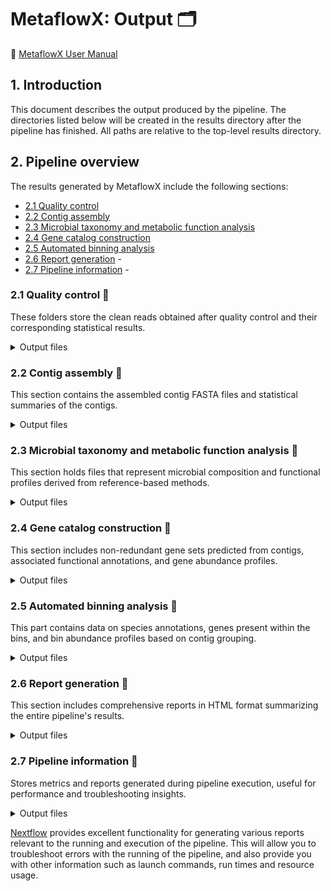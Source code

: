 # MetaflowX: Output 🗂️

🚀 [MetaflowX User Manual](../README.md)

## 1. Introduction

This document describes the output produced by the pipeline. The directories listed below will be created in the results directory after the pipeline has finished. All paths are relative to the top-level results directory.

<!-- TODO nf-core: Write this documentation describing your workflow's output -->

## 2. Pipeline overview

The results generated by MetaflowX include the following sections:

- [2.1 Quality control](#21-quality-control)
- [2.2 Contig assembly](#22-contig-assembly)
- [2.3 Microbial taxonomy and metabolic function analysis](#23-microbial-taxonomy-and-metabolic-function-analysis)
- [2.4 Gene catalog construction](#24-gene-catalog-construction)  
- [2.5 Automated binning analysis](#25-automated-binning-analysis)
- [2.6 Report generation](#26-report-generation) - 
- [2.7 Pipeline information](#27-pipeline-information) - 


### 2.1 Quality control 📂 

These folders store the clean reads obtained after quality control and their corresponding statistical results.

<details markdown="1">
<summary>Output files</summary>

- `01.CleanData/`
  - `clean.reads.path.list`
  - `MetaflowX_all_sample_reads_stat.xls`
  - `qc_report/`
    - `readstat.xls`
  - `sampleID/`
    - `sampleID_clean_1.fq.gz`: clean readsampleID
    - `sampleID_clean_2.fq.gz`: clean reads2
    - `sampleID_fastp.html`: fastp report
    - `sampleID_fastp.json`: fastp statistical data

</details>


### 2.2 Contig assembly 📂 

This section contains the assembled contig FASTA files and statistical summaries of the contigs.

<details markdown="1">
<summary>Output files</summary>

- `02.Contig/`
  - `all_contig_info.txt`
  - `contig.path.list`
  - `contig_report/`
    - `contigstat.txt`
  - `Megahit/`
    - `sampleID/`
      - `sampleID_contigs.fa`: the final contigs
  - `MetaSPAdes/`
    - `sampleID/`
      - `sampleID_contigs.fa`: the final contigs


</details>


### 2.3 Microbial taxonomy and metabolic function analysis 📂 

This section holds files that represent microbial composition and functional profiles derived from reference-based methods.

<details markdown="1">
<summary>Output files</summary>


- `101.Metaphlan/`
  - `MetaflowX_MetaPhlAn_abundance_table_nohead.xls`: abundance file of all samples without header information
  - `MetaflowX_MetaPhlAn_abundance_table.xls`: abundance file of all samples
  - `MetaflowX_MetaPhlAn_{level}.xls`: abundance at the biological level of phylum/class/order/family/genus/species
  - `MetaflowX_MetaPhlAn_rel_ab_w_read_stats.xls`
  - `MetaflowX_MetaPhlAn_sgb2gtdb.xls`
  - `mpa_report/`
    - `mpaspeciesTPCA.xls`
    - `mpaspeciesT.xls`
    - `mpaspecies.txt`
  - `sampleID/`
    - `sampleID_clade_profiles.xls`
    - `sampleID_marker_ab_table.xls`
    - `sampleID_marker_counts.xls`
    - `sampleID_marker_pres_table.xls`
    - `sampleID_mpa_bowtie2.bz2`
    - `sampleID_reads_map.xls`
    - `sampleID_rel_ab_w_read_stats.xls`
    - `sampleID.xls`: taxonomic classification information of this sample

- `101.Kraken2/`
  - `kraken_report/`
    - `krakenspeciesTPCA.xls`
    - `krakenspeciesT.xls`
    - `krakenspecies.txt`
  - `MetaflowX_Kraken2_{level}.xls`: abundance at the biological level of domain/phylum/class/order/family/genus/species
  - `sampleID/`
    - `sampleID_bracken_{level}.xls`: taxonomic classification information of domains/phylums/classes/orders/families/genuses/species
    - `sampleID_bracken_{level}_mpa.xls`:  taxonomic result file format same as Metaphlan
    - `sampleID_kreport_bracken_{level}.xls`: taxonomic classification information of domains/phylums/classes/orders/families/genuses/species
    - `sampleID_kreport.xls`: all taxonomy level information
    
- `102.HUMAnN/`
  - `humann_report/`
    - `metacyc.xls`
  - `MetaflowX_HUMAnN_genefamilies.xls`: abundances of each gene family in the community in reads per kilobase (RPK) units of all samples
  - `MetaflowX_HUMAnN_pathcoverage.xls`:  pathway coverage output of all samples
  - `MetaflowX_HUMAnN_pathabundance.xls`: abundances of each pathway in the community in RPK units of this sample
  - `MetaflowX_HUMAnN_{DB}.xls`: relative abundance of functional database like eggnog/go/ko/level4ec/MetaCyc/pfam
  - `sampleID/`
    - `sampleID_genefamilies.xls`: abundances of each gene family in the community in reads per kilobase (RPK) units of this sample
    - `sampleID_pathcoverage.xls`: pathway coverage output of this sample
    - `sampleID_pathabundance.xls`:  abundances of each pathway in the community in RPK units of this sample
    - `sampleID_{DB}.xls`:  relative abundance of functional database like eggnog/go/ko/level4ec/MetaCyc/pfam
    - `sampleID.log`: execution log file of humann

</details>


### 2.4 Gene catalog construction 📂 

This section includes non-redundant gene sets predicted from contigs, associated functional annotations, and gene abundance profiles.

<details markdown="1">
<summary>Output files</summary>

- `03.Geneset/`
  - `030.Prodigal/`
    - `sampleID/`
      - `sampleID_gene.fa`: nucleotide sequences of this sample geneset
      - `sampleID_protein.fa`: protein sequences of this sample geneset
  - `031.UniqueGeneFasta/`
    - `MetaflowX_geneset_cdhit_clstr.txt`: all sample geneset original cluster result using cdhit
    - `MetaflowX_geneset_gene.fa`: nucleotide sequences of all sample geneset
    - `MetaflowX_geneset_gene_info.xls`: gene information file
    - `MetaflowX_geneset_gene_length.xls`: gene length information file
    - `MetaflowX_geneset_protein.fa`: protein sequences of all sample geneset
  - `032.Annotation/`
    - `MetaflowX_antiSMash.tar.gz`: BGC gbk file from antiSMash
    - `MetaflowX_geneset_function_emapper_org_annotation.xls`: EggNog annotation result
    - `MetaflowX_geneset_function_{DB}_annotation.xls`: CARD/CAZy/cog_catF/EC/GOs/KEGG/PFAMs/VFDB/custom database annotation result
  - `geneset_Gene_report/`
    - `genesetLenStat.xls`
    - `genesetSampleStat.txt`
  
- `04.GenesetProfile/`
  - `bigmap_report/`
    - `antismash.xls`
  - `customnt_report/`
    - `customNT.xls`
  - `genesetAbundance_report/`
    - `genesetAbundance.xls`
  - `genesetFunction_report/`
    - `genesetCAZY.txt`
    - `genesetCOG.txt`
    - `genesetGO.txt`
    - `genesetKEGG.txt`
  - `rgi_report/`
    - `CARD.xls`
  - `vfdb_report/`
    - `VFDB.xls`
  - `MetaflowX_BiG-MAP_{method}.xls`: corecov/coreRAW/coreRPKM/coreTPM/cov/RAW/RPKM/TPM
  - `MetaflowX_geneset_function_gene_abundance.xls`: the total geneset abundance
  - `MetaflowX_geneset_function_{DB}_abundance.xls`: CARD/CAZy/cog_catF/EC/GOs/KEGG/PFAMs/VFDB/custom database abundance
  - `sampleID/`
    - `sampleID_abundance.xls`: abundance of this sample
    - `sampleID_geneset_bowtie2_log.txt`: bowtie2 log file
    - `BiG-MAP/`: output directory of running BiG-MAP.map.py
      - `BiG-MAP.map.core.coverage.txt`
      - `BiG-MAP.map.coverage.txt`
      - `BiG-MAP.map.results.ALL.csv`
      - `BiG-MAP.map.results.coreRPKM.csv`
      - `BiG-MAP.map.results.RPKM.txt`
      - `BiG-MAP.percentages.csv`
      - `bowtie2_log.txt`
      - `sampleID_BiG-MAP_{method}.xls`: corecov/coreRAW/coreRPKM/coreTPM/cov/RAW/RPKM/TPM


</details>


### 2.5 Automated binning analysis 📂 

This part contains data on species annotations, genes present within the bins, and bin abundance profiles based on contig grouping.

<details markdown="1">
<summary>Output files</summary>

- `05.BinSet/`
  - `050.HQRawBin/`
    - `MetaflowX_all_Original_Bins_all_level_quality.xls`: QS quality report
    - `eachSample/`
      - `sampleID/`
        - `{binner}.contigs2bin.tsv`: contigs and bin information mapping table (metabat/concoct/semibin2/maxbin2/binny/metabinner/comebin)
        - `sampleID_contig_bowtie2_log.txt`
        - `sampleID_contig_depth.txt`
        - `DASTool/`
          - `sampleID_allBins_eval.tsv`: evaluation file containing information about all the bins generated by the DASTool tool
          - `sampleID_DASTool_contig2bin.tsv`: mapping file that associates each contig with its corresponding bin
          - `sampleID_DASTool_summary.tsv`: a summary file that provides an overview of the DASTool analysis results
    - `HQBin/`: filtered bins (high quality)   
  - `multi_binner_error.log`
  
  - `051.UniqueBin/`
    - `bin.fa.list`
    - `binInfo_report/`
      - `binInfo.xls`
    - `HQUniqueBins/`: folder contains nonredundant bins
    - `MetaflowX_contigs_gc_depth.xls`
    - `MetaflowX_dRep_cluster.xls`: results of the dRep cluster analysis
    - `MetaflowX_final_bins_info.xls`: information of all bins
    - `MetaflowX_HQ_unique_bins_info.xls`
    - `MetaflowX_HQ_unique_bins_rename_map.xls`: name mapping table of all bins

  - `052.Annotation/`
    - `eachBin/`
      - `eachBinFunction_report/`
        - `eachBinFunction.xls`
      - `MetaflowX_bin_function.xls`: functional annotation result
      - `MetaflowX_bin_function_gene.xls`: gene information of bins
      - `MetaflowX_bin_function_{DB}_anotation.xls`: CAZy/cog_catF/EC/GOs/KEGG/PFAMs annotation
    - `GTDB/`
      - `bin_QS_taxonomy_summary.xls`
      - `gtdb_output_floderX/`: output directory of gtdbtk classify_wf
      - `gtdb_report/`
        - `bintable.xls`
        - `gtdb.txt`
      - `gtdbtk_ar53.summary.tsv`
      - `gtdbtk.bac120.summary.tsv`: GTDB annotaion result
      - `gtdbtk_bac120.summary.tsv`
      - `gtdbtk.taxonomy2ncbi.summary.tsv`: GTDB annotaion result with NCBI taxonomy information
  
- `06.BinSetProfile/`
  - `060.Bowtie2/`
    - `sampleID/`
      - `sampleID_depth.xls`: the file containing depth information for each contig
      - `sampleID_bin_bowtie2_log.txt`
  - `061.BinAbundance/`
    - `coverm_{method}_report/` : relative_abundance/mean/trimmed_mean/coverage_histogram/covered_bases/variance/length/count/reads_per_base/rpkm/tpm
      - `bin_{method}.xls` 
    - `MetaflowX_CoverM_bins_{method}.xls`: bin abundance of all samples
    - `MetaflowX_CoverM_bins_{method}_rename.xls`: bin abundance of all samples

  - `062.TaxonomyAbundance/`
    - `MetaflowX_bins_abundance_table.xls` 
    - `MetaflowX_{level}_abundance_unmap.csv`: Domain/Phylum/Class/Order/Family/Genus/Species
    
- `08.BinOptimization/`
  - `081.BinRefine/`
    - `COBRA/`
      - `COBRA_bin.XXX.fa`
    - `Deepurify/`
      - `Deepurify_Result/`
        - `Deepurify_Bin_XXX.fasta`
        - `MetaInfo.tsv`
        - `rename_bins/`
          - `Deepurify_bin.XXX.fa`
          - `deepurify_rename.QS.txt`
          - `deepurify_rename.txt`
    - `Last_Refined_Bin/`
      - `Refine_bin/`
        - `Refine_bin.XXX.fa`
        - `Refine_bin_choose_info.txt`
  - `082.BinReassembly/`
    - `bins/`
      - `binID/`
        - `binID_reassembly_contigs.fa`
    - `MetaFlowX_Bins_Reassembly_Deepurify_info.xls`
  - `After_Refine_bin_CheckM2_info.txt`
  - `Deepurify_COBRA_Refine_bin_choose_info.txt`
  - `MetaFlowX_select2refine_bin_info.xls`

</details>

### 2.6 Report generation 📂 

This section includes comprehensive reports in HTML format summarizing the entire pipeline's results.

<details markdown="1">
<summary>Output files</summary>

- `07.MultiQC/`
  - `MultiQC_bowtie2_data/`
    - `multiqc*`: output file generated by multiQC
  - `MultiQC_bowtie2.html`: analysis report of fastp results generated by multiQC
  - `MultiQC_fastp_data/`
    - `multiqc*`: output file generated by multiQC
  - `MultiQC_fastp.html`: analysis report of bowtie2 results generated by multiQC

- `MetaflowX_{step}_warning_log_{timestamps}.txt`
- `MetaflowX_{step}_error_log_{timestamps}.txt`
- `MetaflowX_Report_{timestamps}.html`：report of the pipeline

</details>


### 2.7 Pipeline information 📂 
Stores metrics and reports generated during pipeline execution, useful for performance and troubleshooting insights.

<details markdown="1">
<summary>Output files</summary>

- `pipeline_info/`  
  - Reports generated by Nextflow: `execution_report.html`, `execution_timeline.html`, `execution_trace.txt` and `pipeline_dag.dot`/`pipeline_dag.svg`.
  - Reports generated by the pipeline: `pipeline_report.html`, `pipeline_report.txt` and `software_versions.yml`. The `pipeline_report*` files will only be present if the `--email` / `--email_on_fail` parameter's are used when running the pipeline.


</details>

[Nextflow](https://www.nextflow.io/docs/latest/tracing.html) provides excellent functionality for generating various reports relevant to the running and execution of the pipeline. This will allow you to troubleshoot errors with the running of the pipeline, and also provide you with other information such as launch commands, run times and resource usage.
